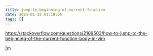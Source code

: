 ```yaml
---
title: jump-to-beginning-of-current-function
date: 2024-01-15 01:10:05
tags: []
---
```

https://stackoverflow.com/questions/2109503/how-to-jump-to-the-beginning-of-the-current-function-body-in-vim

[m

